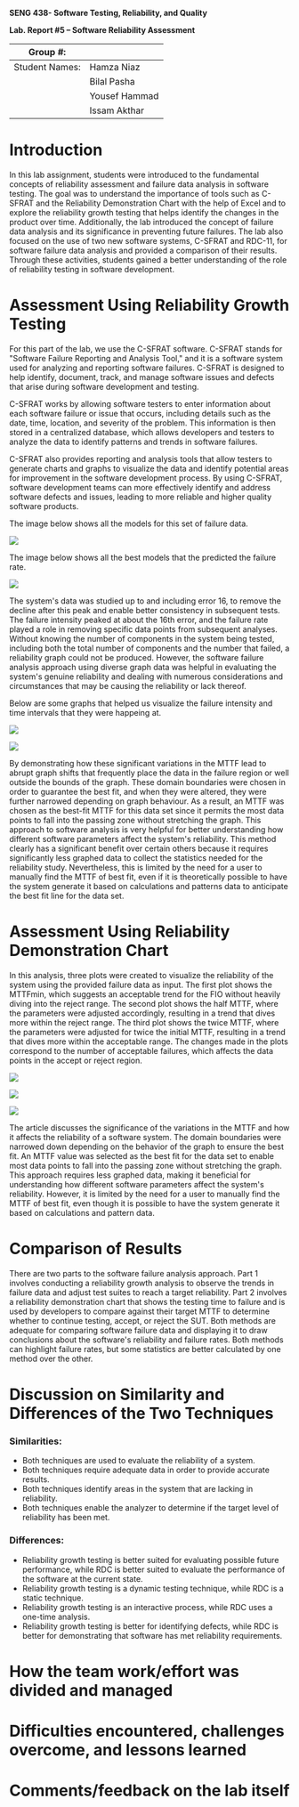 **SENG 438- Software Testing, Reliability, and Quality**

**Lab. Report \#5 – Software Reliability Assessment**

| Group \#:       |   |
|-----------------|---|
| Student Names:  | Hamza Niaz |
|                 | Bilal Pasha |
|                 | Yousef Hammad |
|                 | Issam Akthar |

# Introduction

In this lab assignment, students were introduced to the fundamental concepts of reliability assessment and failure data analysis in software testing. The goal was to understand the importance of tools such as C-SFRAT and the Reliability Demonstration Chart with the help of Excel and to explore the reliability growth testing that helps identify the changes in the product over time. Additionally, the lab introduced the concept of failure data analysis and its significance in preventing future failures. The lab also focused on the use of two new software systems, C-SFRAT and RDC-11, for software failure data analysis and provided a comparison of their results. Through these activities, students gained a better understanding of the role of reliability testing in software development.

# Assessment Using Reliability Growth Testing 

For this part of the lab, we use the C-SFRAT software. C-SFRAT stands for "Software Failure Reporting and Analysis Tool," and it is a software system used for analyzing and reporting software failures. C-SFRAT is designed to help identify, document, track, and manage software issues and defects that arise during software development and testing.

C-SFRAT works by allowing software testers to enter information about each software failure or issue that occurs, including details such as the date, time, location, and severity of the problem. This information is then stored in a centralized database, which allows developers and testers to analyze the data to identify patterns and trends in software failures.

C-SFRAT also provides reporting and analysis tools that allow testers to generate charts and graphs to visualize the data and identify potential areas for improvement in the software development process. By using C-SFRAT, software development teams can more effectively identify and address software defects and issues, leading to more reliable and higher quality software products.

The image below shows all the models for this set of failure data.

![](./media/7.png)

The image below shows all the best models that the predicted the failure rate.

![](./media/6.png)

The system's data was studied up to and including error 16, to remove the decline after this peak and enable better consistency in subsequent tests. The failure intensity peaked at about the 16th error, and the failure rate played a role in removing specific data points from subsequent analyses. Without knowing the number of components in the system being tested, including both the total number of components and the number that failed, a reliability graph could not be produced. However, the software failure analysis approach using diverse graph data was helpful in evaluating the system's genuine reliability and dealing with numerous considerations and circumstances that may be causing the reliability or lack thereof.

Below are some graphs that helped us visualize the failure intensity and time intervals that they were happeing at.

![](./media/1.png)

![](./media/2.png)

By demonstrating how these significant variations in the MTTF lead to abrupt graph shifts that frequently place the data in the failure region or well outside the bounds of the graph. These domain boundaries were chosen in order to guarantee the best fit, and when they were altered, they were further narrowed depending on graph behaviour. As a result, an MTTF was chosen as the best-fit MTTF for this data set since it permits the most data points to fall into the passing zone without stretching the graph. This approach to software analysis is very helpful for better understanding how different software parameters affect the system's reliability. This method clearly has a significant benefit over certain others because it requires significantly less graphed data to collect the statistics needed for the reliability study. Nevertheless, this is limited by the need for a user to manually find the MTTF of best fit, even if it is theoretically possible to have the system generate it based on calculations and patterns data to anticipate the best fit line for the data set.

# Assessment Using Reliability Demonstration Chart 

In this analysis, three plots were created to visualize the reliability of the system using the provided failure data as input. The first plot shows the MTTFmin, which suggests an acceptable trend for the FIO without heavily diving into the reject range. The second plot shows the half MTTF, where the parameters were adjusted accordingly, resulting in a trend that dives more within the reject range. The third plot shows the twice MTTF, where the parameters were adjusted for twice the initial MTTF, resulting in a trend that dives more within the acceptable range. The changes made in the plots correspond to the number of acceptable failures, which affects the data points in the accept or reject region.

![](./media/5.png)

![](./media/4.png)

![](./media/3.png)

The article discusses the significance of the variations in the MTTF and how it affects the reliability of a software system. The domain boundaries were narrowed down depending on the behavior of the graph to ensure the best fit. An MTTF value was selected as the best fit for the data set to enable most data points to fall into the passing zone without stretching the graph. This approach requires less graphed data, making it beneficial for understanding how different software parameters affect the system's reliability. However, it is limited by the need for a user to manually find the MTTF of best fit, even though it is possible to have the system generate it based on calculations and pattern data.

# Comparison of Results

There are two parts to the software failure analysis approach. Part 1 involves conducting a reliability growth analysis to observe the trends in failure data and adjust test suites to reach a target reliability. Part 2 involves a reliability demonstration chart that shows the testing time to failure and is used by developers to compare against their target MTTF to determine whether to continue testing, accept, or reject the SUT. Both methods are adequate for comparing software failure data and displaying it to draw conclusions about the software's reliability and failure rates. Both methods can highlight failure rates, but some statistics are better calculated by one method over the other.

# Discussion on Similarity and Differences of the Two Techniques

### Similarities:

- Both techniques are used to evaluate the reliability of a system.
- Both techniques require adequate data in order to provide accurate results.
- Both techniques identify areas in the system that are lacking in reliability.
- Both techniques enable the analyzer to determine if the target level of reliability has been met.

### Differences:

- Reliability growth testing is better suited for evaluating possible future performance, while RDC is better suited to evaluate the performance of the software at the current state.
- Reliability growth testing is a dynamic testing technique, while RDC is a static technique.
- Reliability growth testing is an interactive process, while RDC uses a one-time analysis.
- Reliability growth testing is better for identifying defects, while RDC is better for demonstrating that software has met reliability requirements.

# How the team work/effort was divided and managed

# 

# Difficulties encountered, challenges overcome, and lessons learned

# Comments/feedback on the lab itself
